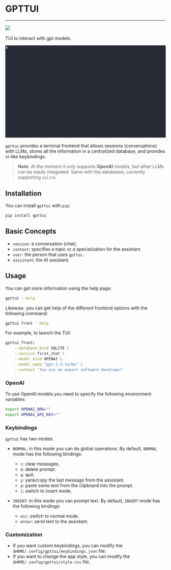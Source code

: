 # GPTTUI
---

<a href="https://pypi.python.org/pypi/gpttui"><img src="https://img.shields.io/pypi/v/gpttui.svg"/></a>

TUI to interact with gpt models.

![example](./docs/img/example.gif)

`gpttui` provides a terminal frontend that allows sessions (conversations) with LLMs, stores all the information in a centralized database, and provides vi-like keybindings.

> **Note**: At the moment it only supports **OpenAI** models, but other LLMs can be easily integrated. Same with the databases, currently supporting `sqlite`.

## Installation

You can install `gpttui` with `pip`:

```sh
pip install gpttui
```

## Basic Concepts

- `session`: a conversation (chat).
- `context`: specifies a topic or a specialization for the assistant.
- `user`: the person that uses `gpttui`.
- `assistant`: the AI assistant.

## Usage

You can get more information using the help page:

```sh
gpttui --help
```

Likewise, you can get help of the different frontend options with the following command:

```sh
gpttui front --help
```

For example, to launch the TUI:

```sh
gpttui front\
    --database_kind SQLITE \
    --session first_chat \
    --model_kind OPENAI \
    --model_name "gpt-3.5-turbo" \
    --context 'You are an expert software developer'
```

### OpenAI

To use OpenAI models you need to specify the following environment variables:

```sh
export OPENAI_ORG=""
export OPENAI_API_KEY=""
```

### Keybindings

`gpttui` has two modes:

- `NORMAL`: in this mode you can do global operations. By default, `NORMAL` mode has the following bindings:
    - `c`: clear messages.
    - `d`: delete prompt.
    - `q`: quit.
    - `y`: yank/copy the last message from the assistant.
    - `p`: paste some text from the clipboard into the prompt.
    - `i`: switch to insert mode.

- `INSERT`: in this mode you can prompt text. By default, `INSERT` mode has the following bindings:
    - `esc`: switch to normal mode.
    - `enter`: send text to the assistant.

### Customization

- If you want custom keybindings, you can modify the `$HOME/.config/gpttui/keybindings.json` file.
- If you want to change the app style, you can modify the `$HOME/.config/gpttui/style.css` file.
